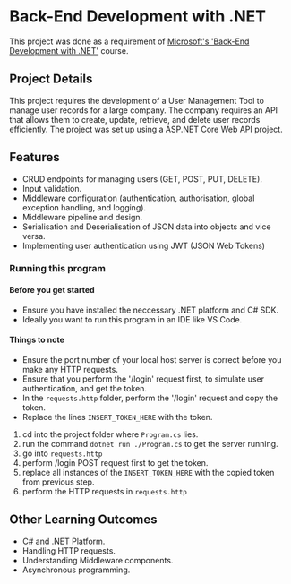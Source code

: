 # Back-End Development with .NET

This project was done as a requirement of [Microsoft's 'Back-End Development with .NET'](https://www.coursera.org/learn/back-end-development-with-dotnet?specialization=microsoft-full-stack-developer) course.

## Project Details

This project requires the development of a User Management Tool to manage user records for a large company. The company requires an API that allows them to create, update, retrieve, and delete user records efficiently.
The project was set up using a ASP.NET Core Web API project.

## Features
- CRUD endpoints for managing users (GET, POST, PUT, DELETE).
- Input validation.
- Middleware configuration (authentication, authorisation, global exception handling, and logging).
- Middleware pipeline and design.
- Serialisation and Deserialisation of JSON data into objects and vice versa.
- Implementing user authentication using JWT (JSON Web Tokens)

### Running this program
#### Before you get started
- Ensure you have installed the neccessary .NET platform and C# SDK.
- Ideally you want to run this program in an IDE like VS Code.

#### Things to note
- Ensure the port number of your local host server is correct before you make any HTTP requests.
- Ensure that you perform the '/login' request first, to simulate user authentication, and get the token.
- In the `requests.http` folder, perform the '/login' request and copy the token.
- Replace the lines `INSERT_TOKEN_HERE` with the token.

1. cd into the project folder where `Program.cs` lies.
2. run the command `dotnet run ./Program.cs` to get the server running.
3. go into `requests.http`
4. perform /login POST request first to get the token.
5. replace all instances of the `INSERT_TOKEN_HERE` with the copied token from previous step.
6. perform the HTTP requests in `requests.http`

## Other Learning Outcomes
- C# and .NET Platform.
- Handling HTTP requests.
- Understanding Middleware components.
- Asynchronous programming.
